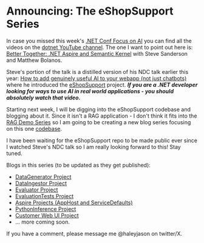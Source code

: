 # Announcing: The eShopSupport Series

In case you missed this week's [.NET Conf Focus on AI](https://focus.dotnetconf.net/) you can find all the videos on the [dotnet YouTube channel](https://www.youtube.com/@dotnet). The one I want to point out here is: [Better Together: .NET Aspire and Semantic Kernel](https://www.youtube.com/watch?v=pM9bTeaaAlQ) with Steve Sanderson and Matthew Bolanos. 

Steve's portion of the talk is a distilled version of his NDC talk earlier this year: [How to add genuinely useful AI to your webapp (not just chatbots)](https://www.youtube.com/watch?v=TSNAvFJoP4M) where he introduced the [eShopSupport](https://github.com/dotnet/eShopSupport) project. ***If you are a .NET developer looking for ways to use AI in real world applications - you should absolutely watch that video.***

Starting next week, I will be digging into the eShopSupport codebase and blogging about it. Since it isn't a RAG application - I don't think it fits into the [RAG Demo Series](/tags/rag-demo-series/) so I am going to be creating a new blog series focusing on this one [codebase](https://github.com/dotnet/eShopSupport).

I have been waiting for the eShopSupport repo to be made public ever since I watched Steve's NDC talk so I am really looking forward to this! Stay tuned.

Blogs in this series (to be updated as they get published):
- [DataGenerator Project](/2024/09/02/eshopsupport-datagenerator/)
- [DataIngestor Project](/2024/09/05/eshopsupport-dataingestor/)
- [Evaluator Project](/2024/09/20/eshopsupport-evaluator/)
- [EvaluationTests Project](/2024/12/11/eshopsupport-evaluation-tests/)
- [Aspire Projects (AppHost and ServiceDefaults)](/2024/10/04/eshopsupport-aspire-projects/)
- [PythonInference Project](/2024/10/12/eshopsupport-pythoninference/)
- [Customer Web UI Project](/2024/10/19/eshopsupport-customerwebui/)
- ... more coming soon.

 If you have a comment, please message me @haleyjason on twitter/X.